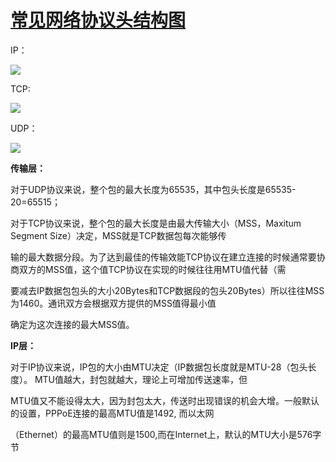 # [常见网络协议头结构图](http://groups.google.com/group/dev4server/browse_thread/thread/519e15579dffb031/26fe5214d87ffd97)

IP：

[![](http://blog.csdn.net/images/blog_csdn_net/goodboy1881/193693/r_ip-protocol.JPG)](javascript:void\(0\);)

TCP:

![](http://www.ibm.com/developerworks/cn/linux/cluster/linux_cluster/part8/fig2.gif)

UDP：

[![](http://www.net130.com/CMS/Files/Uploadimages/2004101216931.gif)](javascript:void\(0\);)


 **传输层：**

对于UDP协议来说，整个包的最大长度为65535，其中包头长度是65535-20=65515；

对于TCP协议来说，整个包的最大长度是由最大传输大小（MSS，Maxitum Segment Size）决定，MSS就是TCP数据包每次能够传

输的最大数据分段。为了达到最佳的传输效能TCP协议在建立连接的时候通常要协商双方的MSS值，这个值TCP协议在实现的时候往往用MTU值代替（需

要减去IP数据包包头的大小20Bytes和TCP数据段的包头20Bytes）所以往往MSS为1460。通讯双方会根据双方提供的MSS值得最小值

确定为这次连接的最大MSS值。

**IP层：**


对于IP协议来说，IP包的大小由MTU决定（IP数据包长度就是MTU-28（包头长度）。 MTU值越大，封包就越大，理论上可增加传送速率，但

MTU值又不能设得太大，因为封包太大，传送时出现错误的机会大增。一般默认的设置，PPPoE连接的最高MTU值是1492, 而以太网

（Ethernet）的最高MTU值则是1500,而在Internet上，默认的MTU大小是576字节
